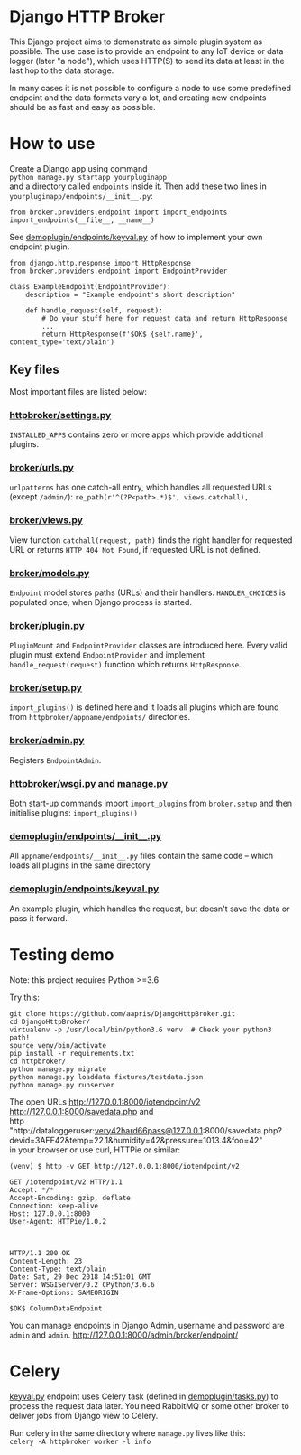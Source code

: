 # Django HTTP Broker

This Django project aims to demonstrate as simple plugin system as possible.
The use case is to provide an endpoint to any IoT device or data logger 
(later "a node"),  which uses HTTP(S) to send its data at least in the last 
hop to the data storage.

In many cases it is not possible to configure a node to use some predefined 
endpoint and the data formats vary a lot, and creating new endpoints should
be as fast and easy as possible. 

# How to use

Create a Django app using command  
`python manage.py startapp yourpluginapp`  
and a directory called `endpoints` inside it.
Then add these two lines in `yourpluginapp/endpoints/__init__.py`:
```
from broker.providers.endpoint import import_endpoints
import_endpoints(__file__, __name__)
```


See
[demoplugin/endpoints/keyval.py](httpbroker/demoplugin/endpoints/keyval.py) 
of how to implement your own endpoint plugin.

```
from django.http.response import HttpResponse
from broker.providers.endpoint import EndpointProvider

class ExampleEndpoint(EndpointProvider):
    description = "Example endpoint's short description"

    def handle_request(self, request):
        # Do your stuff here for request data and return HttpResponse
        ...        
        return HttpResponse(f'$OK$ {self.name}', content_type='text/plain')

```

## Key files

Most important files are listed below:

### [httpbroker/settings.py](httpbroker/httpbroker/settings.py)
`INSTALLED_APPS` contains zero or more apps which provide additional plugins.

### [broker/urls.py](httpbroker/broker/urls.py)
`urlpatterns` has one catch-all entry, which handles all requested URLs 
(except `/admin/`):
`re_path(r'^(?P<path>.*)$', views.catchall),`

### [broker/views.py](httpbroker/broker/views.py)
View function `catchall(request, path)` finds the right handler for
requested URL or returns `HTTP 404 Not Found`, 
if requested URL is not defined.  

### [broker/models.py](httpbroker/broker/models.py)
`Endpoint` model stores paths (URLs) and their handlers. 
`HANDLER_CHOICES` is populated once, when Django process is started.

### [broker/plugin.py](httpbroker/broker/endpoint.py)
`PluginMount` and  `EndpointProvider` classes are introduced here.
Every valid plugin must extend `EndpointProvider` and implement 
`handle_request(request)` function which returns `HttpResponse`.

### [broker/setup.py](httpbroker/broker/setup.py)
`import_plugins()` is defined here and it loads all 
plugins which are found from `httpbroker/appname/endpoints/` directories.

### [broker/admin.py](httpbroker/broker/admin.py)
Registers `EndpointAdmin`.

### [httpbroker/wsgi.py](httpbroker/httpbroker/wsgi.py) and [manage.py](httpbroker/manage.py) 
Both start-up commands import `import_plugins` from `broker.setup`
and then initialise plugins: `import_plugins()`

### [demoplugin/endpoints/\_\_init\_\_.py](httpbroker/demoplugin/endpoints/__init__.py)
All `appname/endpoints/__init__.py` files contain the same code – which loads 
all plugins in the same directory

### [demoplugin/endpoints/keyval.py](httpbroker/demoplugin/endpoints/keyval.py)
An example plugin, which handles the request, but doesn't save 
the data or pass it forward.

# Testing demo

Note: this project requires Python >=3.6

Try this:

```
git clone https://github.com/aapris/DjangoHttpBroker.git
cd DjangoHttpBroker/
virtualenv -p /usr/local/bin/python3.6 venv  # Check your python3 path!
source venv/bin/activate
pip install -r requirements.txt 
cd httpbroker/
python manage.py migrate
python manage.py loaddata fixtures/testdata.json 
python manage.py runserver
```

The open URLs 
http://127.0.0.1:8000/iotendpoint/v2  
http://127.0.0.1:8000/savedata.php and  
http "http://dataloggeruser:very42hard66pass@127.0.0.1:8000/savedata.php?devid=3AFF42&temp=22.1&humidity=42&pressure=1013.4&foo=42"  
in your browser or use curl, HTTPie or similar:

```
(venv) $ http -v GET http://127.0.0.1:8000/iotendpoint/v2

GET /iotendpoint/v2 HTTP/1.1
Accept: */*
Accept-Encoding: gzip, deflate
Connection: keep-alive
Host: 127.0.0.1:8000
User-Agent: HTTPie/1.0.2



HTTP/1.1 200 OK
Content-Length: 23
Content-Type: text/plain
Date: Sat, 29 Dec 2018 14:51:01 GMT
Server: WSGIServer/0.2 CPython/3.6.6
X-Frame-Options: SAMEORIGIN

$OK$ ColumnDataEndpoint
```
You can manage endpoints in Django Admin, username and password are `admin` and `admin`.
http://127.0.0.1:8000/admin/broker/endpoint/

# Celery

[keyval.py](httpbroker/demoplugin/endpoints/keyval.py) endpoint uses
Celery task (defined in
[demoplugin/tasks.py](httpbroker/demoplugin/tasks.py))
to process the request data later. You need RabbitMQ or some other broker 
to deliver jobs from Django view to Celery.

Run celery in the same directory where `manage.py` lives like this:  
`celery -A httpbroker worker -l info`
